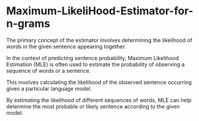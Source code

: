 # Maximum-LikeliHood-Estimator-for-n-grams
The primary concept of the estimator involves determining the likelihood of words in the given sentence appearing together.

In the context of predicting sentence probability,
Maximum Likelihood Estimation (MLE) is often used to estimate the probability of observing a sequence of words or a sentence.

This involves calculating the likelihood of the observed sentence occurring given a particular language model. 

By estimating the likelihood of different sequences of words, MLE can help determine the most probable or likely sentence according to the given model.
